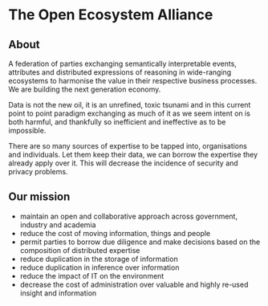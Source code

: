 # The Open Ecosystem Alliance

## About

A federation of parties exchanging semantically interpretable events, attributes and distributed expressions of reasoning in wide-ranging ecosystems to harmonise the value in their respective business processes. We are building the next generation economy.

Data is not the new oil, it is an unrefined, toxic tsunami and in this current point to point paradigm exchanging as much of it as we seem intent on is both harmful, and thankfully so inefficient and ineffective as to be impossible.

There are so many sources of expertise to be tapped into, organisations and individuals.  Let them keep their data, we can borrow the expertise they already apply over it.  This will decrease the incidence of security and privacy problems.


## Our mission

- maintain an open and collaborative approach across government, industry and academia
- reduce the cost of moving information, things and people
- permit parties to borrow due diligence and make decisions based on the composition of distributed expertise
- reduce duplication in the storage of information
- reduce duplication in inference over information
- reduce the impact of IT on the environment
- decrease the cost of administration over valuable and highly re-used insight and information 
